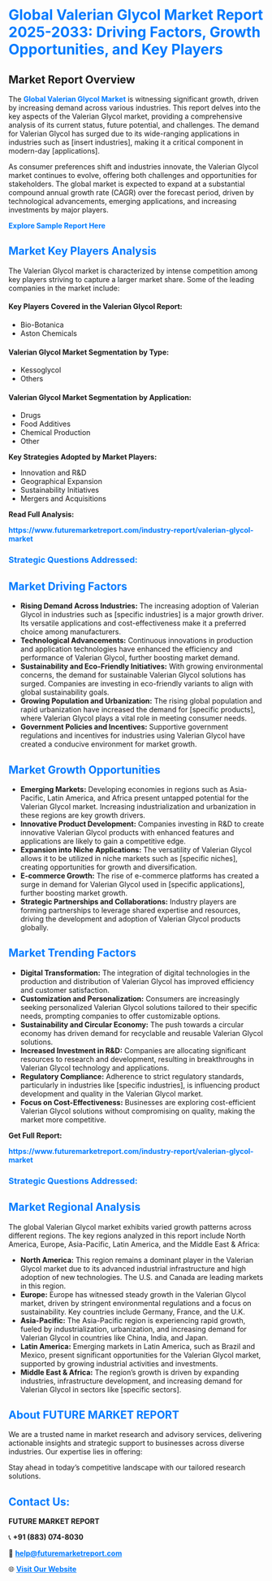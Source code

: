 <h1 style="color: #007BFF;">Global Valerian Glycol Market Report 2025-2033: Driving Factors, Growth Opportunities, and Key Players</h1>

<section id="overview">
<h2>Market Report Overview</h2>
<p>The <a href="https://www.futuremarketreport.com/industry-report/valerian-glycol-market" style="color: #007BFF; text-decoration: none;"><strong>Global Valerian Glycol Market</strong></a> is witnessing significant growth, driven by increasing demand across various industries. This report delves into the key aspects of the Valerian Glycol market, providing a comprehensive analysis of its current status, future potential, and challenges. The demand for Valerian Glycol has surged due to its wide-ranging applications in industries such as [insert industries], making it a critical component in modern-day [applications].</p>
<p>As consumer preferences shift and industries innovate, the Valerian Glycol market continues to evolve, offering both challenges and opportunities for stakeholders. The global market is expected to expand at a substantial compound annual growth rate (CAGR) over the forecast period, driven by technological advancements, emerging applications, and increasing investments by major players.</p>
</section>

<section id="overview">
<p><a href="https://www.futuremarketreport.com/request-sample/reportId=84099" style="color: #007BFF; text-decoration: none;"><strong>Explore Sample Report Here</strong></a></p>
</section>

<section id="key-players">
<h2 style="color: #007BFF;">Market Key Players Analysis</h2>
<p>The Valerian Glycol market is characterized by intense competition among key players striving to capture a larger market share. Some of the leading companies in the market include:</p>
<h4>Key Players Covered in the Valerian Glycol Report:</h4>
<ul><li>Bio-Botanica</li><li>Aston Chemicals</li></ul>
<h4>Valerian Glycol Market Segmentation by Type:</h4>
<ul><li>Kessoglycol</li><li>Others</li></ul>

<h4>Valerian Glycol Market Segmentation by Application:</h4>
<ul><li>Drugs</li><li>Food Additives</li><li>Chemical Production</li><li>Other</li></ul>
<p><strong>Key Strategies Adopted by Market Players:</strong></p>
<ul>
<li>Innovation and R&D</li>
<li>Geographical Expansion</li>
<li>Sustainability Initiatives</li>
<li>Mergers and Acquisitions</li>
</ul>
</section>

<section>
<p><strong>Read Full Analysis: </strong></p><a href="https://www.futuremarketreport.com/industry-report/valerian-glycol-market" style="color: #007BFF; text-decoration: none;"><strong>https://www.futuremarketreport.com/industry-report/valerian-glycol-market</strong></a>
<h3 style="color: #007BFF;">Strategic Questions Addressed:</h3>
</section>

<section id="driving-factors">
<h2 style="color: #007BFF;">Market Driving Factors</h2>
<ul>
<li><strong>Rising Demand Across Industries:</strong> The increasing adoption of Valerian Glycol in industries such as [specific industries] is a major growth driver. Its versatile applications and cost-effectiveness make it a preferred choice among manufacturers.</li>
<li><strong>Technological Advancements:</strong> Continuous innovations in production and application technologies have enhanced the efficiency and performance of Valerian Glycol, further boosting market demand.</li>
<li><strong>Sustainability and Eco-Friendly Initiatives:</strong> With growing environmental concerns, the demand for sustainable Valerian Glycol solutions has surged. Companies are investing in eco-friendly variants to align with global sustainability goals.</li>
<li><strong>Growing Population and Urbanization:</strong> The rising global population and rapid urbanization have increased the demand for [specific products], where Valerian Glycol plays a vital role in meeting consumer needs.</li>
<li><strong>Government Policies and Incentives:</strong> Supportive government regulations and incentives for industries using Valerian Glycol have created a conducive environment for market growth.</li>
</ul>
</section>

<section id="growth-opportunities">
<h2 style="color: #007BFF;">Market Growth Opportunities</h2>
<ul>
<li><strong>Emerging Markets:</strong> Developing economies in regions such as Asia-Pacific, Latin America, and Africa present untapped potential for the Valerian Glycol market. Increasing industrialization and urbanization in these regions are key growth drivers.</li>
<li><strong>Innovative Product Development:</strong> Companies investing in R&D to create innovative Valerian Glycol products with enhanced features and applications are likely to gain a competitive edge.</li>
<li><strong>Expansion into Niche Applications:</strong> The versatility of Valerian Glycol allows it to be utilized in niche markets such as [specific niches], creating opportunities for growth and diversification.</li>
<li><strong>E-commerce Growth:</strong> The rise of e-commerce platforms has created a surge in demand for Valerian Glycol used in [specific applications], further boosting market growth.</li>
<li><strong>Strategic Partnerships and Collaborations:</strong> Industry players are forming partnerships to leverage shared expertise and resources, driving the development and adoption of Valerian Glycol products globally.</li>
</ul>
</section>

<section id="trending-factors">
<h2 style="color: #007BFF;">Market Trending Factors</h2>
<ul>
<li><strong>Digital Transformation:</strong> The integration of digital technologies in the production and distribution of Valerian Glycol has improved efficiency and customer satisfaction.</li>
<li><strong>Customization and Personalization:</strong> Consumers are increasingly seeking personalized Valerian Glycol solutions tailored to their specific needs, prompting companies to offer customizable options.</li>
<li><strong>Sustainability and Circular Economy:</strong> The push towards a circular economy has driven demand for recyclable and reusable Valerian Glycol solutions.</li>
<li><strong>Increased Investment in R&D:</strong> Companies are allocating significant resources to research and development, resulting in breakthroughs in Valerian Glycol technology and applications.</li>
<li><strong>Regulatory Compliance:</strong> Adherence to strict regulatory standards, particularly in industries like [specific industries], is influencing product development and quality in the Valerian Glycol market.</li>
<li><strong>Focus on Cost-Effectiveness:</strong> Businesses are exploring cost-efficient Valerian Glycol solutions without compromising on quality, making the market more competitive.</li>
</ul>
</section>

<section>
<p><strong>Get Full Report: </strong></p><a href="https://www.futuremarketreport.com/industry-report/valerian-glycol-market" style="color: #007BFF; text-decoration: none;"><strong>https://www.futuremarketreport.com/industry-report/valerian-glycol-market</strong></a>
<h3 style="color: #007BFF;">Strategic Questions Addressed:</h3>
</section>


<section id="regional-analysis">
<h2 style="color: #007BFF;">Market Regional Analysis</h2>
<p>The global Valerian Glycol market exhibits varied growth patterns across different regions. The key regions analyzed in this report include North America, Europe, Asia-Pacific, Latin America, and the Middle East & Africa:</p>
<ul>
<li><strong>North America:</strong> This region remains a dominant player in the Valerian Glycol market due to its advanced industrial infrastructure and high adoption of new technologies. The U.S. and Canada are leading markets in this region.</li>
<li><strong>Europe:</strong> Europe has witnessed steady growth in the Valerian Glycol market, driven by stringent environmental regulations and a focus on sustainability. Key countries include Germany, France, and the U.K.</li>
<li><strong>Asia-Pacific:</strong> The Asia-Pacific region is experiencing rapid growth, fueled by industrialization, urbanization, and increasing demand for Valerian Glycol in countries like China, India, and Japan.</li>
<li><strong>Latin America:</strong> Emerging markets in Latin America, such as Brazil and Mexico, present significant opportunities for the Valerian Glycol market, supported by growing industrial activities and investments.</li>
<li><strong>Middle East & Africa:</strong> The region’s growth is driven by expanding industries, infrastructure development, and increasing demand for Valerian Glycol in sectors like [specific sectors].</li>
</ul>
</section>

<footer>
<h2 style="color: #007BFF;">About FUTURE MARKET REPORT</h2>
<p>We are a trusted name in market research and advisory services, delivering actionable insights and strategic support to businesses across diverse industries. Our expertise lies in offering:</p>

<p>Stay ahead in today’s competitive landscape with our tailored research solutions.</p>

<h2 style="color: #007BFF;">Contact Us:</h2>
<p><strong>FUTURE MARKET REPORT</strong></p>
<p>📞 <strong>+91 (883) 074-8030</strong></p>
<p>📧 <strong><a href="mailto:help@futuremarketreport.com" style="color: #007BFF;">help@futuremarketreport.com</a></strong></p>
<p>🌐 <strong><a href="https://www.futuremarketreport.com/" style="color: #007BFF;">Visit Our Website</a></strong></p>
</footer>